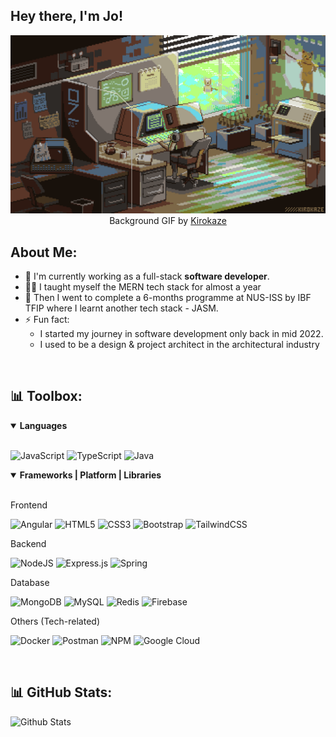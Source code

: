 ## <strong>Hey there, I'm Jo!</strong>

<div align="center">

[![Hey there, I'm Jo!](pixelart2.gif)](https://github.com/Jo-cloud85)
Background GIF by [Kirokaze](https://theinspirationgrid.com/animated-pixel-art-creations-by-kirokaze/)

</div>

## <strong>About Me:</strong>
- 🌱 I'm currently working as a full-stack **software developer**.<br>
- 👨‍💻 I taught myself the MERN tech stack for almost a year 
- 📝 Then I went to complete a 6-months programme at NUS-ISS by IBF TFIP where I learnt another tech stack - JASM.<br>
- ⚡ Fun fact: <br>
     - I started my journey in software development only back in mid 2022. <br>
     - I used to be a design & project architect in the architectural industry
<br>

## 📊 Toolbox:
<details open>
<summary><b>Languages</b></summary>
<br>

![JavaScript](https://img.shields.io/badge/javascript-%23323330.svg?style=for-the-badge&logo=javascript&logoColor=%23F7DF1E)
![TypeScript](https://img.shields.io/badge/typescript-%23007ACC.svg?style=for-the-badge&logo=typescript&logoColor=white)
![Java](https://img.shields.io/badge/java-%23ED8B00.svg?style=for-the-badge&logo=openjdk&logoColor=white)

<details open>
<summary><b>Frameworks | Platform | Libraries</b></summary>
<br>
     
<span>Frontend</span>
<br>

![Angular](https://img.shields.io/badge/angular-%23DD0031.svg?style=for-the-badge&logo=angular&logoColor=white)
![HTML5](https://img.shields.io/badge/html5-%23E34F26.svg?style=for-the-badge&logo=html5&logoColor=white)
![CSS3](https://img.shields.io/badge/css3-%231572B6.svg?style=for-the-badge&logo=css3&logoColor=white) 
![Bootstrap](https://img.shields.io/badge/bootstrap-%23563D7C.svg?style=for-the-badge&logo=bootstrap&logoColor=white) 
![TailwindCSS](https://img.shields.io/badge/tailwindcss-%2338B2AC.svg?style=for-the-badge&logo=tailwind-css&logoColor=white)

<span>Backend</span>
<br>

![NodeJS](https://img.shields.io/badge/node.js-6DA55F?style=for-the-badge&logo=node.js&logoColor=white) 
![Express.js](https://img.shields.io/badge/express.js-%23404d59.svg?style=for-the-badge&logo=express&logoColor=%2361DAFB) 
![Spring](https://img.shields.io/badge/spring-%236DB33F.svg?style=for-the-badge&logo=spring&logoColor=white) 

<span>Database</span>
<br>

![MongoDB](https://img.shields.io/badge/MongoDB-%234ea94b.svg?style=for-the-badge&logo=mongodb&logoColor=white) 
![MySQL](https://img.shields.io/badge/mysql-4479A1.svg?style=for-the-badge&logo=mysql&logoColor=white) 
![Redis](https://img.shields.io/badge/redis-%23DD0031.svg?style=for-the-badge&logo=redis&logoColor=white) 
![Firebase](https://img.shields.io/badge/firebase-a08021?style=for-the-badge&logo=firebase&logoColor=ffcd34) 

<span>Others (Tech-related)</span>
<br>

![Docker](https://img.shields.io/badge/docker-%230db7ed.svg?style=for-the-badge&logo=docker&logoColor=white) 
![Postman](https://img.shields.io/badge/Postman-FF6C37?style=for-the-badge&logo=postman&logoColor=white) 
![NPM](https://img.shields.io/badge/NPM-%23000000.svg?style=for-the-badge&logo=npm&logoColor=white) 
![Google Cloud](https://img.shields.io/badge/GoogleCloud-%234285F4.svg?style=for-the-badge&logo=google-cloud&logoColor=white) 

</details>
<br>

## 📊 GitHub Stats:
![Github Stats](https://github-readme-stats.vercel.app/api/top-langs/?username=jo-cloud85&theme=dark&hide_border=false&include_all_commits=false&count_private=false&layout=compact)

<!-- Proudly created with GPRM ( https://gprm.itsvg.in ) -->
